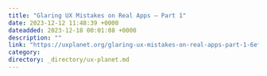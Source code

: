 ```yaml
---
title: "Glaring UX Mistakes on Real Apps — Part 1"
date: 2023-12-12 11:48:39 +0000
dateadded: 2023-12-18 00:01:08 +0000
description: ""
link: "https://uxplanet.org/glaring-ux-mistakes-on-real-apps-part-1-6ef5386edfb4?source=rss----819cc2aaeee0---4"
category:
directory: _directory/ux-planet.md
---
```

